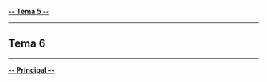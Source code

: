 [**-- Tema 5 --**](../Tema5)

----------------------------

## Tema 6

----------------------------

[**-- Principal --**](../)
